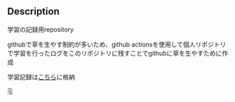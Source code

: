 ## Description
学習の記録用repository<br>

githubで草を生やす制約が多いため、github actionsを使用して個人リポジトリで学習を行ったログをこのリポジトリに残すことでgithubに草を生やすために作成

学習記録は[こちら](https://github.com/onishi-teppei/study-log/tree/main/study-log)に格納

🗒️

